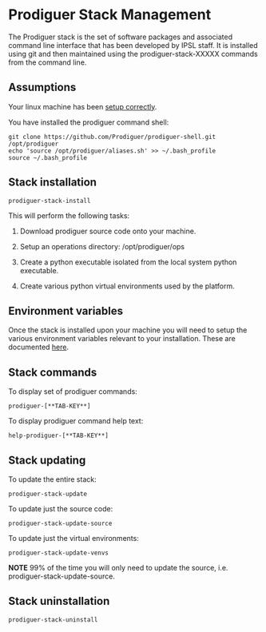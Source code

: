 # Prodiguer Stack Management

The Prodiguer stack is the set of software packages and associated command line interface that has been developed by IPSL staff.  It is installed using git and then maintained using the prodiguer-stack-XXXXX commands from the command line. 

## Assumptions

Your linux machine has been [setup correctly](https://github.com/Prodiguer/prodiguer-docs/blob/master/developer/setup_machine.md).  

You have installed the prodiguer command shell:  
<pre><code>git clone https://github.com/Prodiguer/prodiguer-shell.git /opt/prodiguer  
echo 'source /opt/prodiguer/aliases.sh' >> ~/.bash_profile  
source ~/.bash_profile
</pre></code>

## Stack installation  

<pre><code>prodiguer-stack-install</pre></code>

This will perform the following tasks:  

1.	Download prodiguer source code onto your machine.  

2.	Setup an operations directory: /opt/prodiguer/ops  

3.	Create a python executable isolated from the local system python executable.  

4.	Create various python virtual environments used by the platform.  

## Environment variables  

Once the stack is installed upon your machine you will need to setup the various environment variables relevant to your installation.  These are documented [here](https://github.com/Prodiguer/prodiguer-docs/blob/master/developer/environment_variables.md).

## Stack commands    

To display set of prodiguer commands:  

<pre><code>prodiguer-[**TAB-KEY**]</pre></code>

To display prodiguer command help text:  

<pre><code>help-prodiguer-[**TAB-KEY**]</pre></code>

## Stack updating  

To update the entire stack:  
<pre><code>prodiguer-stack-update</pre></code>

To update just the source code:  
<pre><code>prodiguer-stack-update-source</pre></code>

To update just the virtual environments:  
<pre><code>prodiguer-stack-update-venvs</pre></code>

**NOTE** 99% of the time you will only need to update the source, i.e. prodiguer-stack-update-source.

## Stack uninstallation  

<pre><code>prodiguer-stack-uninstall</pre></code>
